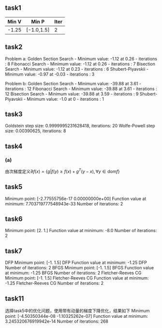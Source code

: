 ## task1

| Min V | Min P      | Iter |
| ----- | ---------- | ---- |
| -1.25 | [-1.0,1.5] | 2    |
## task2
Problem a:
Golden Section Search - Minimum value: -1.12 at 0.26 - iterations : 8
Fibonacci Search - Minimum value: -1.12 at 0.26 - iterations : 7
Bisection Search - Minimum value: -1.12 at 0.23 - iterations : 6
Shubert-Piyavskii - Minimum value: -0.97 at -0.03 - iterations : 3

Problem b:
Golden Section Search - Minimum value: -39.88 at 3.61 - iterations : 12
Fibonacci Search - Minimum value: -39.88 at 3.61 - iterations : 12
Bisection Search - Minimum value: -39.88 at 3.59 - iterations : 9
Shubert-Piyavskii - Minimum value: -1.0 at 0 - iterations : 1

## task3
Goldstein step size: 0.9999995231628418, iterations: 20
Wolfe-Powell step size: 0.00390625, iterations: 8

## task4
### (a)
由次梯度定义$\partial f(x)= \{g|f(y)\ge f(x)+g^T(y-x),\forall y\in\text{dom} f \}$

## task5
Minimum point: [-2.77555756e-17  0.00000000e+00]
Function value at minimum: 7.703719777548943e-33
Number of iterations: 2

## task6
Minimum point: [2. 1.]
Function value at minimum: -8.0
Number of iterations: 2

## task7
DFP Minimum point: [-1.   1.5]
DFP Function value at minimum: -1.25
DFP Number of iterations: 2
BFGS Minimum point: [-1.   1.5]
BFGS Function value at minimum: -1.25
BFGS Number of iterations: 2
Fletcher-Reeves CG Minimum point: [-1.   1.5]
Fletcher-Reeves CG Function value at minimum: -1.25
Fletcher-Reeves CG Number of iterations: 2

## task11
选择task5中的优化问题，使用带有动量的梯度下降优化，结果如下
Minimum point: [-4.50350344e-08 -1.10325262e-07]
Function value at minimum: 3.245320676919942e-14
Number of iterations: 268